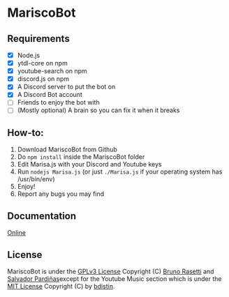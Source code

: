# MariscoBot

## Requirements
- [x] Node.js
- [x] ytdl-core on npm
- [x] youtube-search on npm
- [x] discord.js on npm
- [x] A Discord server to put the bot on
- [x] A Discord Bot account
- [ ] Friends to enjoy the bot with 
- [ ] (Mostly optional) A brain so you can fix it when it breaks

## How-to:
1. Download MariscoBot from Github
2. Do ```npm install``` inside the MariscoBot folder
3. Edit Marisa.js with your Discord and Youtube keys
4. Run ```nodejs Marisa.js``` (or just ```./Marisa.js``` if your operating system has /usr/bin/env)
5. Enjoy!
6. Report any bugs you may find

## Documentation
[Online](https://github.com/ForrosInc/MariscoBot/wiki)

## License
MariscoBot is under the [GPLv3 License](LICENSE/GPLv3.license) Copyright (C) [Bruno Rasetti](https://github.com/IdateOrca) and [Salvador Pardiñas](https://github.com/salvadorp2001)except for the Youtube Music section which is under the [MIT License](LICENSE/MIT.license) Copyright (C) by [bdistin](https://github.com/bdistin).
